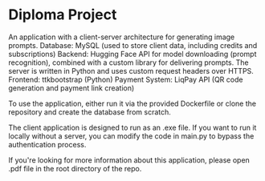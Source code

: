 # Diploma Project
An application with a client-server architecture for generating image prompts.
Database: MySQL (used to store client data, including credits and subscriptions)
Backend: Hugging Face API for model downloading (prompt recognition), combined with a custom library for delivering prompts. The server is written in Python and uses custom request headers over HTTPS.
Frontend: ttkbootstrap (Python)
Payment System: LiqPay API (QR code generation and payment link creation)

To use the application, either run it via the provided Dockerfile or clone the repository and create the database from scratch.

The client application is designed to run as an .exe file. If you want to run it locally without a server, you can modify the code in main.py to bypass the authentication process.


If you're looking for more information about this application, please open .pdf file in the root directory of the repo.
